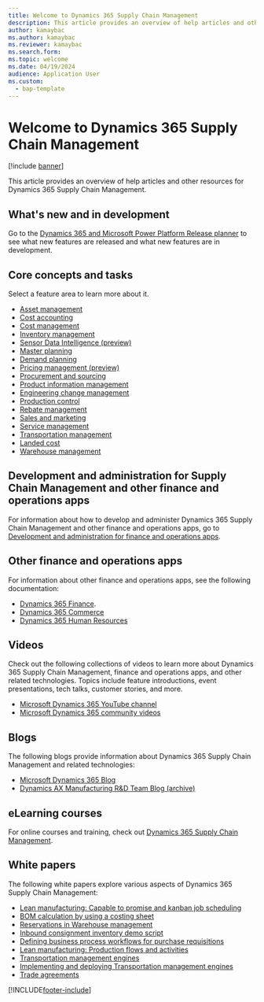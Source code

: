 ```yaml
---
title: Welcome to Dynamics 365 Supply Chain Management
description: This article provides an overview of help articles and other resources for Dynamics 365 Supply Chain Management.   
author: kamaybac
ms.author: kamaybac
ms.reviewer: kamaybac
ms.search.form:
ms.topic: welcome
ms.date: 04/19/2024
audience: Application User
ms.custom: 
  - bap-template
---
```


# Welcome to Dynamics 365 Supply Chain Management

[!include [banner](includes/banner.md)]

This article provides an overview of help articles and other resources for Dynamics 365 Supply Chain Management.

## What's new and in development

Go to the [Dynamics 365 and Microsoft Power Platform Release planner](https://releaseplans.microsoft.com/?app=Supply+Chain+Management&rp=all-plans&status=planned) to see what new features are released and what new features are in development.

## Core concepts and tasks

Select a feature area to learn more about it.

- [Asset management](asset-management/index.md)
- [Cost accounting](../finance/cost-accounting/cost-accounting-home-page.md)
- [Cost management](cost-management/cost-management-home-page.md)  
- [Inventory management](inventory/inventory-home-page.md)
- [Sensor Data Intelligence (preview)](sensor-data-intelligence/sdi-home-page.md)
- [Master planning](master-planning/master-planning-home-page.md)
- [Demand planning](demand-planning/demand-planning-home-page.md)
- [Pricing management (preview)](pricing-management/pricing-management-overview.md)
- [Procurement and sourcing](procurement/procurement-sourcing-overview.md)
- [Product information management](pim/product-information.md)
- [Engineering change management](engineering-change-management/product-engineering-overview.md)
- [Production control](production-control/production-process-overview.md)
- [Rebate management](rebate-management/rebate-management-overview.md)
- [Sales and marketing](sales-marketing/overview-sales-marketing.md)
- [Service management](service-management/service-management-home-page.md)
- [Transportation management](transportation/transportation-management-overview.md)
- [Landed cost](landed-cost/landed-cost-overview.md)
- [Warehouse management](warehousing/warehouse-configuration.md)

## Development and administration for Supply Chain Management and other finance and operations apps

For information about how to develop and administer Dynamics 365 Supply Chain Management and other finance and operations apps, go to [Development and administration for finance and operations apps](../fin-ops-core/dev-itpro/index.md).

## Other finance and operations apps

For information about other finance and operations apps, see the following documentation:

- [Dynamics 365 Finance](../finance/finance-welcome.md).
- [Dynamics 365 Commerce](../commerce/welcome.md)
- [Dynamics 365 Human Resources](../human-resources/welcome.md)

## Videos

Check out the following collections of videos to learn more about Dynamics 365 Supply Chain Management, finance and operations apps, and other related technologies. Topics include feature introductions, event presentations, tech talks, customer stories, and more.

- [Microsoft Dynamics 365 YouTube channel](https://www.youtube.com/@MicrosoftDynamics365)
- [Microsoft Dynamics 365 community videos](https://community.dynamics.com/videos/)

## Blogs

The following blogs provide information about Dynamics 365 Supply Chain Management and related technologies:

- [Microsoft Dynamics 365 Blog](https://cloudblogs.microsoft.com/dynamics365/)
- [Dynamics AX Manufacturing R&D Team Blog (archive)](/archive/blogs/axmfg/)

## eLearning courses

For online courses and training, check out [Dynamics 365 Supply Chain Management](/training/dynamics365/scm).

## White papers

The following white papers explore various aspects of Dynamics 365 Supply Chain Management:

- [Lean manufacturing: Capable to promise and kanban job scheduling](https://www.microsoft.com/download/details.aspx?id=101948)
- [BOM calculation by using a costing sheet](https://www.microsoft.com/download/details.aspx?id=101937)
- [Reservations in Warehouse management](https://www.microsoft.com/download/details.aspx?id=43284)
- [Inbound consignment inventory demo script](https://www.microsoft.com/download/details.aspx?id=101945)
- [Defining business process workflows for purchase requisitions](https://www.microsoft.com/download/details.aspx?id=101821)
- [Lean manufacturing: Production flows and activities](https://go.microsoft.com/fwlink/?linkid=213164)
- [Transportation management engines](https://download.microsoft.com/download/e/0/9/e0957665-c12f-43c7-94c0-611cc49d7d61/TransportationManagementEnginesInAX.pdf)
- [Implementing and deploying Transportation management engines](https://download.microsoft.com/download/b/5/f/b5ff8fef-3918-4c1d-92d5-b67eb0971684/ImplementingAndDeployingTransportationManagementEnginesInAX.pdf)
- [Trade agreements](https://download.microsoft.com/download/0/2/9/02972c8b-0159-4936-a3ef-1e64252b2d2f/TradeAgreementsInAX.pdf)

[!INCLUDE[footer-include](../includes/footer-banner.md)]
